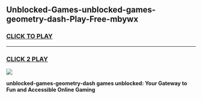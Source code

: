 
## Unblocked-Games-unblocked-games-geometry-dash-Play-Free-mbywx
<h3>
<a href="https://premium76.site?title=unblocked-games-geometry-dash&ref=10A">CLICK TO PLAY</a></h3>
<hr>

<h3>
<a href="https://premium76.site?title=unblocked-games-geometry-dash&ref=10A">CLICK 2 PLAY</a>
  
</h3>

<a href="https://premium76.site?title=unblocked-games-geometry-dash&ref=10A"><img src="https://clearcache.store/games.png"></a>


**unblocked-games-geometry-dash games unblocked: Your Gateway to Fun and Accessible Online Gaming**
